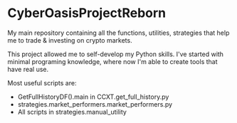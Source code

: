 # CyberOasisProjectReborn

My main repository containing all the functions, utilities, strategies that help me to trade & investing on crypto
markets.

This project allowed me to self-develop my Python skills. I've started with minimal programing knowledge, where now I'm
able to create tools that have real use.

Most useful scripts are:

- GetFullHistoryDF().main in CCXT.get_full_history.py
- strategies.market_performers.market_performers.py
- All scripts in strategies.manual_utility

